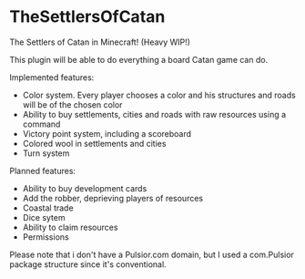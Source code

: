 TheSettlersOfCatan
==================

The Settlers of Catan in Minecraft! (Heavy WIP!)

This plugin will be able to do everything a board Catan game can do.

Implemented features:
  - Color system. Every player chooses a color and his structures and roads will be of the chosen color
  - Ability to buy settlements, cities and roads with raw resources using a command
  - Victory point system, including a scoreboard
  - Colored wool in settlements and cities
  - Turn system

Planned features:
  - Ability to buy development cards
  - Add the robber, deprieving players of resources
  - Coastal trade
  - Dice sytem
  - Ability to claim resources
  - Permissions

Please note that i don't have a Pulsior.com domain, but I used a com.Pulsior package structure
since it's conventional.
